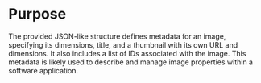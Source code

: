 # Purpose
The provided JSON-like structure defines metadata for an image, specifying its dimensions, title, and a thumbnail with its own URL and dimensions. It also includes a list of IDs associated with the image. This metadata is likely used to describe and manage image properties within a software application.

